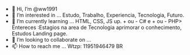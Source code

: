 - 👋 Hi, I’m @ww1991
- 👀 I’m interested in ... Estudo, Trabalho, Experiencia, Tecnologia, Futuro.
- 🌱 I’m currently learning ... HTML, CSS, JS up. + ou - C# e + ou - PHP> Entereces :Estagios na area de Tecnologia aprimorar o conhecimento, Estudos Landing page. 
- 💞️ I’m looking to collaborate on ...
- 📫 How to reach me ... Wtzp: 11951946479 BR

<!---
ww1991/ww1991 is a ✨ special ✨ repository because its `README.md` (this file) appears on your GitHub profile.
You can click the Preview link to take a look at your changes.
--->
